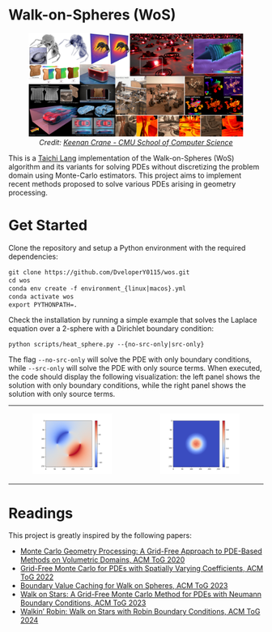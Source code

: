 # Walk-on-Spheres (WoS)

<figure>
    <p align="center">
        <img src="./media/teaser_small.png", width="768px">
        <br><em>Credit: <a href="https://www.cs.cmu.edu/~kmcrane/">Keenan Crane - CMU School of Computer Science</a></em>
    </p>
</figure>


This is a [Taichi Lang](https://www.taichi-lang.org) implementation of the Walk-on-Spheres (WoS) algorithm and its variants for solving PDEs without discretizing the problem domain using Monte-Carlo estimators.
This project aims to implement recent methods proposed to solve various PDEs arising in geometry processing.

# Get Started

Clone the repository and setup a Python environment with the required dependencies:
```
git clone https://github.com/DveloperY0115/wos.git
cd wos
conda env create -f environment_{linux|macos}.yml
conda activate wos
export PYTHONPATH=.
```

Check the installation by running a simple example that solves the Laplace equation over a 2-sphere with a Dirichlet boundary condition:
```
python scripts/heat_sphere.py --{no-src-only|src-only}
```
The flag `--no-src-only` will solve the PDE with only boundary conditions, while `--src-only` will solve the PDE with only source terms. When executed, the code should display the following visualization: the left panel shows the solution with only boundary conditions, while the right panel shows the solution with only source terms.
<table>
    <tr>
        <td>
            <figure>
                <img src="./media/example_heat_bd-only.png", width="378px">
            </figure>
        </td>
        <td>
            <figure>
                <img src="./media/example_heat_src-only.png", width="378px">
            </figure>
        </td>
    </tr>
</table>

# Readings
This project is greatly inspired by the following papers:
- [Monte Carlo Geometry Processing: A Grid-Free Approach to PDE-Based Methods on Volumetric Domains, ACM ToG 2020](https://dl.acm.org/doi/abs/10.1145/3386569.3392374)
- [Grid-Free Monte Carlo for PDEs with Spatially Varying Coefficients, ACM ToG 2022](https://dl.acm.org/doi/abs/10.1145/3528223.3530134)
- [Boundary Value Caching for Walk on Spheres, ACM ToG 2023](https://dl.acm.org/doi/abs/10.1145/3592400)
- [Walk on Stars: A Grid-Free Monte Carlo Method for PDEs with Neumann Boundary Conditions, ACM ToG 2023](https://dl.acm.org/doi/abs/10.1145/3592398)
- [Walkin’ Robin: Walk on Stars with Robin Boundary Conditions, ACM ToG 2024](http://www.rohansawhney.io/WoStRobin.pdf)
